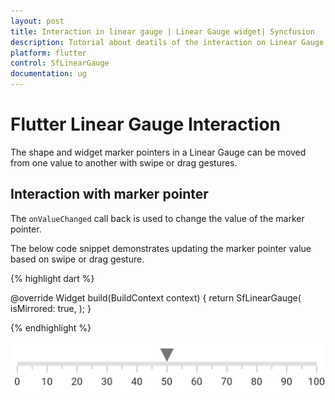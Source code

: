 ```yaml
---
layout: post
title: Interaction in linear gauge | Linear Gauge widget| Syncfusion
description: Tutorial about deatils of the interaction on Linear Gauge Flutter widget | Flutter Linear Gauge widget documentation|
platform: flutter
control: SfLinearGauge
documentation: ug
---
```


# Flutter Linear Gauge Interaction

The shape and widget marker pointers in a Linear Gauge can be moved from one value to another with swipe or drag gestures.

## Interaction with marker pointer

The `onValueChanged` call back is used to change the value of the marker pointer.

The below code snippet demonstrates updating the marker pointer value based on swipe or drag gesture.

{% highlight dart %}

  @override
  Widget build(BuildContext context) {
    return SfLinearGauge(
      isMirrored: true,
    );
  }

{% endhighlight %}

![shape pointer in linear gauge](images/getting-started/add_shape_pointer.png)